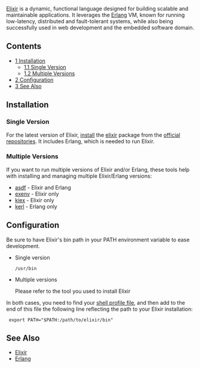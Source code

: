 [Elixir](http://elixir-lang.org) is a dynamic, functional language designed for building scalable and maintainable applications. It leverages the [Erlang](https://www.erlang.org/) VM, known for running low-latency, distributed and fault-tolerant systems, while also being successfully used in web development and the embedded software domain.

## Contents

*   [1 Installation](#Installation)
    *   [1.1 Single Version](#Single_Version)
    *   [1.2 Multiple Versions](#Multiple_Versions)
*   [2 Configuration](#Configuration)
*   [3 See Also](#See_Also)

## Installation

### Single Version

For the latest version of Elixir, [install](/index.php/Install "Install") the [elixir](https://www.archlinux.org/packages/?name=elixir) package from the [official repositories](/index.php/Official_repositories "Official repositories"). It includes Erlang, which is needed to run Elixir.

### Multiple Versions

If you want to run multiple versions of Elixir and/or Erlang, these tools help with installing and managing multiple Elixir/Erlang versions:

*   [asdf](https://github.com/asdf-vm/asdf) - Elixir and Erlang
*   [exenv](https://github.com/mururu/exenv) - Elixir only
*   [kiex](https://github.com/taylor/kiex) - Elixir only
*   [kerl](https://github.com/kerl/kerl) - Erlang only

## Configuration

Be sure to have Elixir's bin path in your PATH environment variable to ease development.

*   Single version

	`/usr/bin`

*   Multiple versions

	Please refer to the tool you used to install Elixir

In both cases, you need to find your [shell profile file](http://unix.stackexchange.com/questions/117467/how-to-permanently-set-environmental-variables/117470#117470), and then add to the end of this file the following line reflecting the path to your Elixir installation:

```
 export PATH="$PATH:/path/to/elixir/bin"

```

## See Also

*   [Elixir](http://elixir-lang.org/)
*   [Erlang](https://www.erlang.org/)